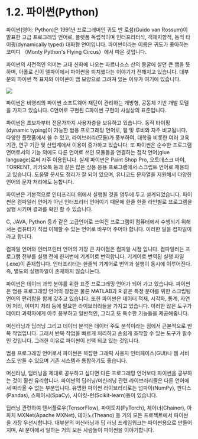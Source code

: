 # 1.2.   파이썬\(Python\)

  
파이썬\(영어: Python\)은 1991년 프로그래머인 귀도 반 로섬\(Guido van Rossum\)이 발표한 고급 프로그래밍 언어로, 플랫폼 독립적이며 인터프리터식, 객체지향적, 동적 타이핑\(dynamically typed\) 대화형 언어입니다. 파이썬이라는 이름은 귀도가 좋아하는 코미디 〈Monty Python's Flying Circus〉에서 따온 것입니다. 

파이썬의 사전적인 의미는 고대 신화에 나오는 파르나소스 산의 동굴에 살던 큰 뱀을 뜻하며, 아폴로 신이 델파이에서 파이썬을 퇴치했다는 이야기가 전해지고 있습니다. 대부분의 파이썬 책 표지와 아이콘이 뱀 모양으로 그려져 있는 이유가 여기에 있습니다.

![](../.gitbook/assets/121.png)

파이썬은 비영리의 파이썬 소프트웨어 재단이 관리하는 개방형, 공동체 기반 개발 모델을 가지고 있습니다. C언어로 구현된 C파이썬 구현이 사실상의 표준입니다.

파이썬은 초보자부터 전문가까지 사용자층을 보유하고 있습니다. 동적 타이핑\(dynamic typing\)이 가능한  범용 프로그래밍 언어로, 펄 및 루비와 자주 비교됩니다. 다양한 플랫폼에서 쓸 수 있고, 라이브러리\(모듈\)가 풍부하여, 대학을 비롯한 여러 교육 기관, 연구 기관 및 산업계에서 이용이 증가하고 있습니다. 또 파이썬은 순수한 프로그램 언어로서의 기능 외에도 다른 언어로 쓰인 모듈들을 연결하는 접착 언어\(glue language\)로써 자주 이용됩니다. 실제 파이썬은 Paint Shop Pro, 오토데스크 마야, TORRENT, 카카오톡 등과 같은 많은 상용 응용 프로그램에서 스크립트 언어로 채용되고 있습니다. 도움말 문서도 정리가 잘 되어 있으며, 유니코드 문자열을 지원해서 다양한 언어의 문자 처리에도 능합니다.

파이썬은 기본적으로 인터프리터 위에서 실행될 것을 염두에 두고 설계되었습니다. 파이썬은 컴파일러 언어가 아닌 인터프리터 언어이기 때문에 한줄 한줄 라인별로 프로그램을 실행 시키며 결과를 확인 할 수 있습니다.

C, JAVA, Python 등과 같은 고급언어로 쓰여진 프로그램이 컴퓨터에서 수행되기 위해서는 컴퓨터가 직접 이해할 수 있는 언어로 바꾸어 주어야 합니다. 이러한 일을 컴파일이라고 합니다.

컴파일 언어와 인터프린터 언어의 가장 큰 차이점은 컴파일 시점 입니다. 컴파일러는 프로그램 전부를 실행 전에 한꺼번에 기계어로 번역합니다. 기계어로 번역된 실행 파일\(.exe\)이 존재합니다. 인터프리터는 한줄씩 기계어로 번역과 실행이 동시에 이루어진다. 즉, 별도의 실행파일이 존재하지 않습니는다.

파이썬은 데이터 과학 분야를 위한 표준 프로그래밍 언어가 되어 가고 있습니다. 파이썬은 범용 프로그래밍 언어의 장점은 물론 MATLAB과 R 같은 특정 분야를 위한 스크립팅 언어의 편리함을 함께 갖추고 있습니다. 또한 파이썬은 데이터 적재, 시각화, 통계, 자연어 처리, 이미지 처리 등에 필요한 라이브러리들을 가지고 있습니다. 이러한 많은 도구가 데이터 과학자에게 아주 풍부하고 일반적인, 그리고 또 특수한 기능들을 제공해줍니다.

머신러닝과 딥러닝 그리고 데이터 분석은 데이터 주도 분석이라는 점에서 근본적으로 반복 작업입니다. 그래서 반복 작업을 빠르게 처리하고 손쉽게 조작할 수 있는 도구가 필수인 것입니다. 그러한 이유로 파이썬이 선택 되고 있는 것입니다.

범용 프로그래밍 언어로서 파이썬은 복잡한 그래픽 사용자 인터페이스\(GUI\)나 웹 서비스도 만들 수 있으며 기존 시스템과 통합하기도 좋습니다.

머신러닝, 딥러닝을 제대로 공부하고 싶다면 다른 프로그래밍 언어보다 파이썬을 공부하는 것이 훨씬 유리합니다. 파이썬의 딥러닝/머신러닝 관련 라이브러리들은 다른 언어에서 따라올 수 없는 부분입니다. 유명한 파이썬 라이브러리로는 넘파이\(NumPy\), 판다스\(Pandas\), 스페이시\(SpaCy\), 사이킷-런\(Scikit-learn\)등이 있습니다. 

딥러닝 관련하여 텐서플로우\(TensorFlow\), 파이토치\(PyTorch\), 체이너\(Chainer\), 아파치 MXNet\(Apache MXNet\), 테아노\(Theano\) 등 거의 모든 프로젝트에서 파이썬을 가장 우선시합니다. 대부분의 머신러닝과 딥 러닝 프레임워크는 파이썬용으로 만들어지며, AI 분야에서 일하는 거의 모든 사람들이 파이썬을 이야기합니다.

